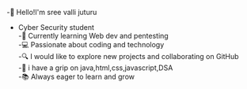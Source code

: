 -👋 Hello!I'm sree valli juturu   
- Cyber Security student                                                                                                    
-🌱 Currently learning Web dev and pentesting                                                                                                                                    
-💻 Passionate about coding and technology     
-🔍 I would like to explore new projects and collaborating on GitHub    
-🚀 i have a grip on java,html,css,javascript,DSA        
-📚 Always eager to learn and grow

<!---
sreevallijuturu/sreevallijuturu is a ✨ special ✨ repository because its `README.md` (this file) appears on your GitHub profile.
You can click the Preview link to take a look at your changes.
--->
